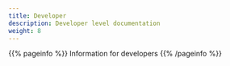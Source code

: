 ```yaml
---
title: Developer
description: Developer level documentation
weight: 8
---
```


{{% pageinfo %}}
Information for developers
{{% /pageinfo %}}


